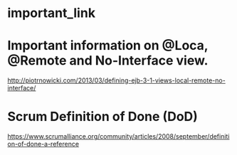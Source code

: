 # important_link

# Important information on @Loca, @Remote and No-Interface view.

http://piotrnowicki.com/2013/03/defining-ejb-3-1-views-local-remote-no-interface/

# Scrum Definition of Done (DoD)

https://www.scrumalliance.org/community/articles/2008/september/definition-of-done-a-reference
